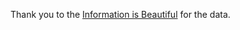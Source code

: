 Thank you to the [Information is Beautiful](https://informationisbeautiful.net/data/) for the data.
